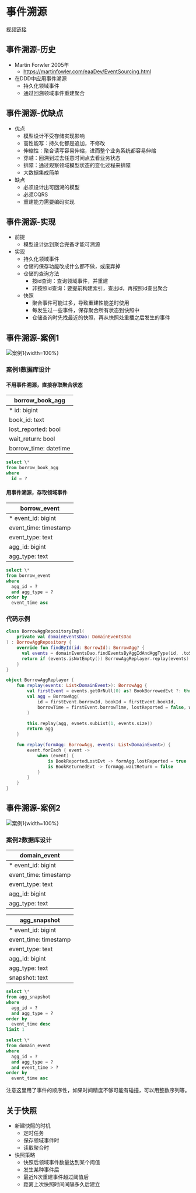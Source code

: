 # 事件溯源

[视频链接](https://www.bilibili.com/video/BV1rk4y1Z7Mr)

## 事件溯源-历史

- Martin Forwler 2005年
  - <https://martinfowler.com/eaaDev/EventSourcing.html>
- 在DDD中应用事件溯源
  - 持久化领域事件
  - 通过回溯领域事件重建聚合

## 事件溯源-优缺点

- 优点
  - 模型设计不受存储实现影响
  - 高性能写：持久化都是追加，不修改
  - 伸缩性：聚合读写容易伸缩，进而整个业务系统都容易伸缩
  - 穿越：回溯到过去任意时间点去看业务状态
  - 排障：通过观察领域模型状态的变化过程来排障
  - 大数据集成简单
- 缺点
  - 必须设计出可回溯的模型
  - 必须CQRS
  - 重建能力需要编码实现

## 事件溯源-实现

- 前提
  - 模型设计达到聚合完备才能可溯源
- 实现
  - 持久化领域事件
  - 仓储的保存功能改成什么都不做，或废弃掉
  - 仓储的查询方法
    - 按id查询：查询领域事件，并重建
    - 非按照id查询：要提前构建索引，查出id，再按照id查出聚合
  - 快照
    - 聚合事件可能过多，导致重建性能差时使用
    - 每发生过一些事件，保存聚合所有状态到快照中
    - 仓储查询时先找最近的快照，再从快照处重播之后发生的事件

## 事件溯源-案例1

![案例1](/ddd/event-sourcing1.png){width=100%}

### 案例1数据库设计

#### 不用事件溯源，直接存取聚合状态

| borrow_book_agg       |
| --------------------- |
| \* id: bigint         |
| book_id: text         |
| lost_reported: bool   |
| wait_return: bool     |
| borrow_time: datetime |

```sql
select \*
from borrow_book_agg
where
  id = ?
```

#### 用事件溯源，存取领域事件

| borrow_event          |
| --------------------- |
| \* event_id: bigint   |
| event_time: timestamp |
| event_type: text      |
| agg_id: bigint        |
| agg_type: text        |

```sql
select \*
from borrow_event
where
  agg_id = ?
  and agg_type = ?
order by
  event_time asc
```

### 代码示例

```kt
class BorrowAggRepositoryImpl(
    private val domainEventsDao: DomainEventsDao
) : BorrowAggRepository {
    override fun findById(id: BorrowId): BorrowAgg? {
      val events = domainEventsDao.findEventsByAggIdAndAggType(id, .toString(), "Borrow")
      return if (events.isNotEmpty()) BorrowAggReplayer.replay(events) else null
    }
}

object BorrowAggReplayer {
    fun replay(events: List<DomainEvent>): BorrowAgg {
        val firstEvent = events.getOrNull(0) as? BookBorrowedEvt ?: throw DomainException("第一个事件不是借出书事件")
        val agg = BorrowAgg(
            id = firstEvent.borrowId, bookId = firstEvent.bookId,
            borrowTime = firstEvent.borrowTime, lostReported = false, waitReturn = false
        )

        this.replay(agg, evnets.subList(1, events.size))
        return agg
    }

    fun replay(formAgg: BorrowAgg, events: List<DomainEvent>) {
        event.forEach { event ->
            when (event) {
                is BookReportedLostEvt -> formAgg.lostReported = true
                is BookReturnedEvt -> formAgg.waitReturn = false
            }
        }
    }
}
```

## 事件溯源-案例2

![案例1](/ddd/event-sourcing2.png){width=100%}

### 案例2数据库设计

| domain_event          |
| --------------------- |
| \* event_id: bigint   |
| event_time: timestamp |
| event_type: text      |
| agg_id: bigint        |
| agg_type: text        |

| agg_snapshot          |
| --------------------- |
| \* event_id: bigint   |
| event_time: timestamp |
| event_type: text      |
| agg_id: bigint        |
| agg_type: text        |
| snapshot: text        |

```sql
select \*
from agg_snapshot
where
  agg_id = ?
  and agg_type = ?
order by
  event_time desc
limit 1
```

```sql
select \*
from domain_event
where
  agg_id = ?
  and agg_type = ?
  and event_time > ?
order by
  event_time asc
```

注意这里用了事件的顺序性，如果时间精度不够可能有碰撞，可以用整数序列等。

## 关于快照

- 新建快照的时机
  - 定时任务
  - 保存领域事件时
  - 读取聚合时
- 快照策略
  - 快照后领域事件数量达到某个阈值
  - 发生某种事件后
  - 最近N次重建事件超过阈值后
  - 距离上次快照时间间隔多久后建立
